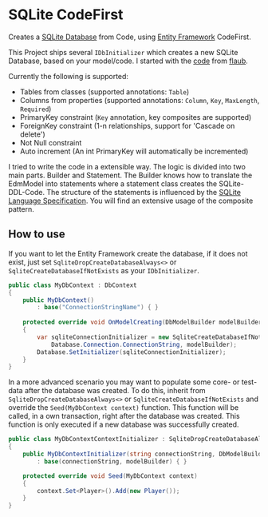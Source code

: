 # SQLite CodeFirst
Creates a [SQLite Database](https://sqlite.org/) from Code, using [Entity Framework](https://msdn.microsoft.com/en-us/data/ef.aspx) CodeFirst.

This Project ships several `IDbInitializer` which creates a new SQLite Database, based on your model/code.
I started with the [code](https://gist.github.com/flaub/1968486e1b3f2b9fddaf) from [flaub](https://github.com/flaub). 

Currently the following is supported:
- Tables from classes (supported annotations: `Table`)
- Columns from properties (supported annotations: `Column`, `Key`, `MaxLength`, `Required`)
- PrimaryKey constraint (`Key` annotation, key composites are supported)
- ForeignKey constraint (1-n relationships, support for 'Cascade on delete')
- Not Null constraint
- Auto increment (An int PrimaryKey will automatically be incremented)

I tried to write the code in a extensible way.
The logic is divided into two main parts. Builder and Statement.
The Builder knows how to translate the EdmModel into statements where a statement class creates the SQLite-DDL-Code. 
The structure of the statements is influenced by the [SQLite Language Specification](https://www.sqlite.org/lang.html).
You will find an extensive usage of the composite pattern.

## How to use
If you want to let the Entity Framework create the database, if it does not exist, just set `SqliteDropCreateDatabaseAlways<>` or `SqliteCreateDatabaseIfNotExists` as your `IDbInitializer`.
```csharp
public class MyDbContext : DbContext
{
    public MyDbContext()
        : base("ConnectionStringName") { }
  
    protected override void OnModelCreating(DbModelBuilder modelBuilder)
    {
        var sqliteConnectionInitializer = new SqliteCreateDatabaseIfNotExists<MyDbContext>(
            Database.Connection.ConnectionString, modelBuilder);
        Database.SetInitializer(sqliteConnectionInitializer);
    }
}
```

In a more advanced scenario you may want to populate some core- or test-data after the database was created.
To do this, inherit from `SqliteDropCreateDatabaseAlways<>` or `SqliteCreateDatabaseIfNotExists` and override the `Seed(MyDbContext context)` function.
This function will be called, in a own transaction, right after the database was created. This function is only executed if a new database was successfully created.
```csharp
public class MyDbContextContextInitializer : SqliteDropCreateDatabaseAlways<MyDbContext>
{
    public MyDbContextInitializer(string connectionString, DbModelBuilder modelBuilder)
        : base(connectionString, modelBuilder) { }

    protected override void Seed(MyDbContext context)
    {
        context.Set<Player>().Add(new Player());
    }
}
```
